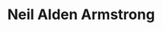 ---
title: "Neil Alden Armstrong"
description: "Astronauta estadounidense y el primer ser humano en pisar la Luna. También fue ingeniero aeroespacial, piloto de guerra, piloto de pruebas y profesor universitario. Cuando puso un pie en la superficie lunar, el 20 de julio de 1969, pronunció esta célebre frase: «Es un pequeño paso para un hombre, pero un gran salto para la humanidad»."
draft: true
---
